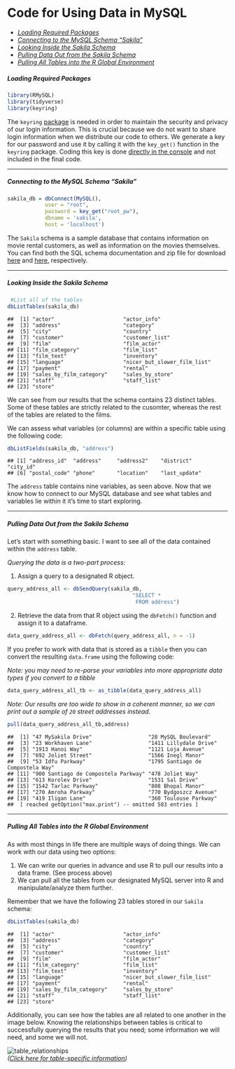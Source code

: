 Code for Using Data in MySQL
================

  - [*Loading Required Packages*](#loading-required-packages)
  - [*Connecting to the MySQL Schema
    “Sakila”*](#connecting-to-the-mysql-schema-sakila)
  - [*Looking Inside the Sakila
    Schema*](#looking-inside-the-sakila-schema)
  - [*Pulling Data Out from the Sakila
    Schema*](#pulling-data-out-from-the-sakila-schema)
  - [*Pulling All Tables into the R Global
    Environment*](#pulling-all-tables-into-the-r-global-environment)

##### *Loading Required Packages*

``` r
library(RMySQL)
library(tidyverse)
library(keyring)
```

The `keyring`
[package](https://www.r-bloggers.com/how-to-hide-a-password-in-r-with-the-keyring-package/)
is needed in order to maintain the security and privacy of our login
information. This is crucial because we do not want to share login
information when we distribute our code to others. We generate a key for
our password and use it by calling it with the `key_get()` function in
the `keyring` package. Coding this key is done [directly in the
console](https://www.infoworld.com/article/3320999/r-tip-keep-your-passwords-and-tokens-secure-with-the-keyring-package.html)
and not included in the final code.

-----

##### *Connecting to the MySQL Schema “Sakila”*

``` r
sakila_db = dbConnect(MySQL(),
            user = "root",
            password = key_get("root_pw"),
            dbname = 'sakila',
            host = 'localhost')
```

The `Sakila` schema is a sample database that contains information on
movie rental customers, as well as information on the movies themselves.
You can find both the SQL schema documentation and zip file for download
[here](https://dev.mysql.com/doc/sakila/en/) and
[here](https://downloads.mysql.com/docs/sakila-db.zip), respectively.

-----

##### *Looking Inside the Sakila Schema*

``` r
 #List all of the tables
dbListTables(sakila_db)
```

    ##  [1] "actor"                      "actor_info"                
    ##  [3] "address"                    "category"                  
    ##  [5] "city"                       "country"                   
    ##  [7] "customer"                   "customer_list"             
    ##  [9] "film"                       "film_actor"                
    ## [11] "film_category"              "film_list"                 
    ## [13] "film_text"                  "inventory"                 
    ## [15] "language"                   "nicer_but_slower_film_list"
    ## [17] "payment"                    "rental"                    
    ## [19] "sales_by_film_category"     "sales_by_store"            
    ## [21] "staff"                      "staff_list"                
    ## [23] "store"

We can see from our results that the schema contains 23 distinct tables.
Some of these tables are strictly related to the cusomter, whereas the
rest of the tables are related to the films.

We can assess what variables (or columns) are within a specific table
using the following code:

``` r
dbListFields(sakila_db, "address")
```

    ## [1] "address_id"  "address"     "address2"    "district"    "city_id"    
    ## [6] "postal_code" "phone"       "location"    "last_update"

The `address` table contains nine variables, as seen above. Now that we
know how to connect to our MySQL database and see what tables and
variables lie within it it’s time to start exploring.

-----

##### *Pulling Data Out from the Sakila Schema*

Let’s start with something basic. I want to see all of the data
contained within the `address` table.

*Querying the data is a two-part process:*

1.  Assign a query to a designated R object.

<!-- end list -->

``` r
query_address_all <- dbSendQuery(sakila_db, 
                                        "SELECT *
                                         FROM address")
```

2.  Retrieve the data from that R object using the `dbFetch()` function
    and assign it to a dataframe.

<!-- end list -->

``` r
data_query_address_all <- dbFetch(query_address_all, n = -1)
```

If you prefer to work with data that is stored as a `tibble` then you
can convert the resulting `data.frame` using the following code:

*Note: you may need to re-parse your variables into more appropriate
data types if you convert to a tibble*

``` r
data_query_address_all_tb <- as_tibble(data_query_address_all)
```

*Note: Our results are too wide to show in a coherent manner, so we can
print out a sample of `20` street addresses instead.*

``` r
pull(data_query_address_all_tb,address)
```

    ##  [1] "47 MySakila Drive"                  "28 MySQL Boulevard"                
    ##  [3] "23 Workhaven Lane"                  "1411 Lillydale Drive"              
    ##  [5] "1913 Hanoi Way"                     "1121 Loja Avenue"                  
    ##  [7] "692 Joliet Street"                  "1566 Inegl Manor"                  
    ##  [9] "53 Idfu Parkway"                    "1795 Santiago de Compostela Way"   
    ## [11] "900 Santiago de Compostela Parkway" "478 Joliet Way"                    
    ## [13] "613 Korolev Drive"                  "1531 Sal Drive"                    
    ## [15] "1542 Tarlac Parkway"                "808 Bhopal Manor"                  
    ## [17] "270 Amroha Parkway"                 "770 Bydgoszcz Avenue"              
    ## [19] "419 Iligan Lane"                    "360 Toulouse Parkway"              
    ##  [ reached getOption("max.print") -- omitted 583 entries ]

-----

##### *Pulling All Tables into the R Global Environment*

As with most things in life there are multiple ways of doing things. We
can work with our data using two options:

1.  We can write our queries in advance and use R to pull our results
    into a data frame. (See process above)  
2.  We can pull all the tables from our designated MySQL server into R
    and manipulate/analyze them further.

Remember that we have the following 23 tables stored in our `Sakila`
schema:

``` r
dbListTables(sakila_db)
```

    ##  [1] "actor"                      "actor_info"                
    ##  [3] "address"                    "category"                  
    ##  [5] "city"                       "country"                   
    ##  [7] "customer"                   "customer_list"             
    ##  [9] "film"                       "film_actor"                
    ## [11] "film_category"              "film_list"                 
    ## [13] "film_text"                  "inventory"                 
    ## [15] "language"                   "nicer_but_slower_film_list"
    ## [17] "payment"                    "rental"                    
    ## [19] "sales_by_film_category"     "sales_by_store"            
    ## [21] "staff"                      "staff_list"                
    ## [23] "store"

Additionally, you can see how the tables are all related to one another
in the image below. Knowing the relationships between tables is critical
to successfully querying the results that you need; some information we
will need, and some we will not.

![table\_relationships](https://dev.mysql.com/doc/sakila/en/images/sakila-schema.png)  
*([Click here for table-specific
information](https://dev.mysql.com/doc/sakila/en/sakila-structure-tables.html))*
